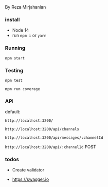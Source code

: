 By Reza Mirjahanian 

### install
- Node 14
- run `npm i` or `yarn`
### Running
`npm start`

### Testing
`npm test`

`npm run coverage`

### API
default:

`http://localhost:3200/`

`http://localhost:3200/api/channels`

`http://localhost:3200/api/messages/:channelId`

`http://localhost:3200/api/:channelId` POST

### todos
* Create validator

* https://swagger.io
  

